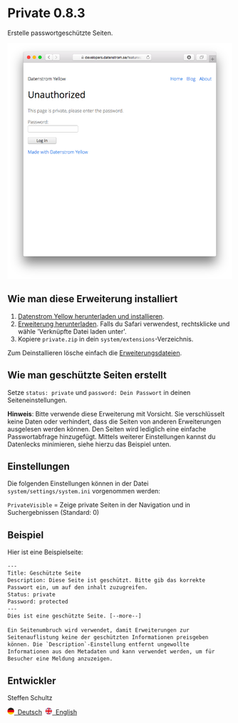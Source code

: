 Private 0.8.3
=======================
Erstelle passwortgeschützte Seiten.

<p align="center"><img src="private-screenshot.png?raw=true" alt="Bildschirmfoto"></p>

## Wie man diese Erweiterung installiert

1. [Datenstrom Yellow herunterladen und installieren](https://github.com/datenstrom/yellow/).
2. [Erweiterung herunterladen](https://github.com/schulle4u/yellow-extensions-schulle4u/raw/master/zip/private.zip). Falls du Safari verwendest, rechtsklicke und wähle 'Verknüpfte Datei laden unter'.
3. Kopiere `private.zip` in dein `system/extensions`-Verzeichnis.

Zum Deinstallieren lösche einfach die [Erweiterungsdateien](extension.ini).

## Wie man geschützte Seiten erstellt

Setze `status: private` und `password: Dein Passwort` in deinen Seiteneinstellungen. 

**Hinweis**: Bitte verwende diese Erweiterung mit Vorsicht. Sie verschlüsselt keine Daten oder verhindert, dass die Seiten von anderen Erweiterungen ausgelesen werden können. Den Seiten wird lediglich eine einfache Passwortabfrage hinzugefügt. Mittels weiterer Einstellungen kannst du Datenlecks minimieren, siehe hierzu das Beispiel unten. 

## Einstellungen

Die folgenden Einstellungen können in der Datei `system/settings/system.ini` vorgenommen werden:

`PrivateVisible` = Zeige private Seiten in der Navigation und in Suchergebnissen (Standard: 0)  

## Beispiel

Hier ist eine Beispielseite: 

```
---
Title: Geschützte Seite
Description: Diese Seite ist geschützt. Bitte gib das korrekte Passwort ein, um auf den inhalt zuzugreifen.
Status: private
Password: protected
---
Dies ist eine geschützte Seite. [--more--]

Ein Seitenumbruch wird verwendet, damit Erweiterungen zur Seitenauflistung keine der geschützten Informationen preisgeben können. Die `Description`-Einstellung entfernt ungewollte Informationen aus den Metadaten und kann verwendet werden, um für Besucher eine Meldung anzuzeigen. 
```

## Entwickler

Steffen Schultz

<p>
<a href="README-de.md"><img src="https://raw.githubusercontent.com/datenstrom/yellow-extensions/master/features/help/language-de.png" width="15" height="15" alt="Deutsch">&nbsp; Deutsch</a>&nbsp;
<a href="README.md"><img src="https://raw.githubusercontent.com/datenstrom/yellow-extensions/master/features/help/language-en.png" width="15" height="15" alt="English">&nbsp; English</a>&nbsp;
</p>
